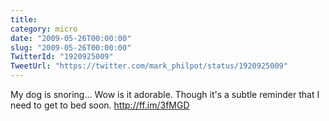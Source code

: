 ```yaml
---
title: 
category: micro
date: "2009-05-26T00:00:00"
slug: "2009-05-26T00:00:00"
TwitterId: "1920925009"
TweetUrl: "https://twitter.com/mark_philpot/status/1920925009"
---
```


My dog is snoring... Wow is it adorable. Though it's a subtle reminder that I
need to get to bed soon. http://ff.im/3fMGD
